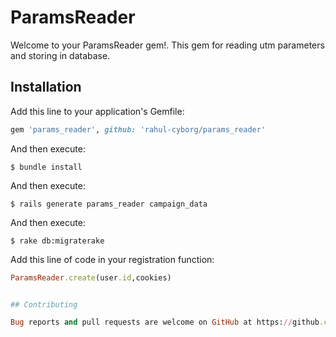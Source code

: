 # ParamsReader

Welcome to your ParamsReader gem!. This gem for reading utm parameters and storing in database.


## Installation

Add this line to your application's Gemfile:

```ruby
gem 'params_reader', github: 'rahul-cyborg/params_reader'
```

And then execute:

    $ bundle install

And then execute:

    $ rails generate params_reader campaign_data

And then execute:

    $ rake db:migraterake

Add this line of code in your registration function:

```ruby
ParamsReader.create(user.id,cookies)


## Contributing

Bug reports and pull requests are welcome on GitHub at https://github.com/rahul-cyborg/params_reader.

